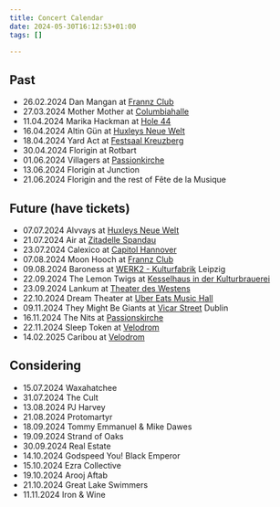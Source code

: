 ```yaml
---
title: Concert Calendar
date: 2024-05-30T16:12:53+01:00
tags: []

---
```

## Past

* 26.02.2024 Dan Mangan at [Frannz Club][frannzclub]
* 27.03.2024 Mother Mother at [Columbiahalle][columbiahalle]
* 11.04.2024 Marika Hackman at [Hole 44][hole44]
* 16.04.2024 Altin Gün at [Huxleys Neue Welt][huxleys]
* 18.04.2024 Yard Act  at [Festsaal Kreuzberg][festsaal]
* 30.04.2024 Florigin at Rotbart
* 01.06.2024 Villagers at [Passionkirche][passionkirche]
* 13.06.2024 Florigin at Junction
* 21.06.2024 Florigin and the rest of Fête de la Musique

## Future (have tickets)

* 07.07.2024 Alvvays at [Huxleys Neue Welt][huxleys]
* 21.07.2024 Air at [Zitadelle Spandau][zitadellespandau]
* 23.07.2024 Calexico at [Capitol Hannover][capitolhannover]
* 07.08.2024 Moon Hooch at [Frannz Club][frannzclub]
* 09.08.2024 Baroness at [WERK2 - Kulturfabrik][werk2] Leipzig
* 22.09.2024 The Lemon Twigs at [Kesselhaus in der Kulturbrauerei][kesselhaus]
* 23.09.2024 Lankum at [Theater des Westens][theaterdeswestens]
* 22.10.2024 Dream Theater at [Uber Eats Music Hall][ubereatsmusichall]
* 09.11.2024 They Might Be Giants at [Vicar Street][vicarstreet] Dublin
* 16.11.2024 The Nits at [Passionskirche][passionkirche]
* 22.11.2024 Sleep Token at [Velodrom][velodrom]
* 14.02.2025 Caribou at [Velodrom][velodrom]

## Considering

* 15.07.2024 Waxahatchee
* 31.07.2024 The Cult
* 13.08.2024 PJ Harvey
* 21.08.2024 Protomartyr
* 18.09.2024 Tommy Emmanuel & Mike Dawes
* 19.09.2024 Strand of Oaks
* 30.09.2024 Real Estate
* 14.10.2024 Godspeed You! Black Emperor
* 15.10.2024 Ezra Collective
* 19.10.2024 Arooj Aftab
* 21.10.2024 Great Lake Swimmers
* 11.11.2024 Iron & Wine

[privatclub]: https://privatclub-berlin.de
[urbanspree]: https://www.urbanspree.com
[admiralpalast]: https://www.admiralspalast.theater
[columbiahalle]: https://columbiahalle.berlin/
[festsaal]: https://festsaal-kreuzberg.de/en
[frannzclub]: https://frannz.eu
[velodrom]: https://www.velodrom.de/en/
[metropol]: https://metropol-berlin.de
[zitadelle]: https://www.zitadelle-berlin.de
[ewerk]: https://www.e-werk-cologne.com
[berghainkantine]: https://www.berghain.berlin/en/
[roadrunners]: http://www.roadrunners-paradise.de
[hole44]: https://hole-berlin.de
[huxleys]: https://huxleysneuewelt.de
[lark]: https://larkberlin.com
[passionkirche]: https://www.visitberlin.de/en/passionskirche
[capitolhannover]: https://www.capitol-hannover.de
[werk2]: https://www.werk-2.de
[vicarstreet]: https://www.vicarstreet.com
[kesselhaus]: https://www.kesselhaus.net/en
[theaterdeswestens]: https://www.visitberlin.de/en/theatre-west
[ubereatsmusichall]: https://www.uber-eats-music-hall.de
[zitadellespandau]: https://www.visitberlin.de/en/zitadelle-spandau-spandau-citadel
